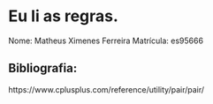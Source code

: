 <h1>Eu li as regras.</h1> 


Nome: Matheus Ximenes Ferreira
Matrícula: es95666
 
<h2>Bibliografia:</h2> 
https://www.cplusplus.com/reference/utility/pair/pair/